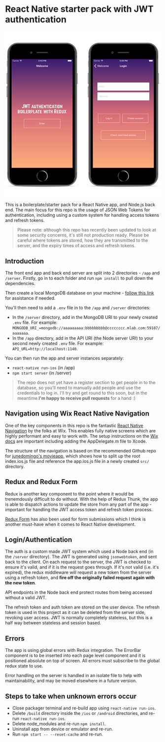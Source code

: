 # React Native starter pack with JWT authentication

![](screens.png)

This is a boilerplate/starter pack for a React Native app, and Node.js back end. The main focus for this repo is the usage of JSON Web Tokens for authentication, including using a custom system for handling access tokens and refresh tokens.

> Please note: although this repo has recently been updated to look at some security concerns, it's still not production ready. Please be careful where tokens are stored, how they are transmitted to the server, and the expiry times of access and refresh tokens.

## Introduction

The front end app and back end server are split into 2 directories - `/app` and `/server`. Firstly, go in to each folder and run `npm install` to pull down the dependencies.

Then create a local MongoDB database on your machine - [follow this link](https://treehouse.github.io/installation-guides/mac/mongo-mac.html) for assistance if needed.

You'll then need to add a `.env` file in to the `/app` and `/server` directories:

- In the `/server` directory, add in the MongoDB URI to your newly created `.env` file. For example: `MONGODB_URI_=mongodb://aaaaaaaaa:bbbbbbbbb@cccccccc.mlab.com:59187/aaaaaaa`.
- In the `/app` directory, add in the API URI (the Node server URI) to your second newly created `.env` file. For example: `API_URL=http://localhost:1140`.

You can then run the app and server instances separately:

- `react-native run-ios` (in /app)
- `npm start server` (in /server)

> The repo does not yet have a register section to get people in to the database, so you'll need to manually add people and use the credentials to log in. I'll try and get round to this soon, but in the meantime **I'm happy to receive pull requests** for a hand :)

## Navigation using Wix React Native Navigation

One of the key components in this repo is the fantastic [React Native Navigation](https://github.com/wix/react-native-navigation) by the folks at Wix. This enables fully native screens which are highly performant and easy to work with. The setup instructions on the [Wix docs](https://wix.github.io/react-native-navigation/#/installation-ios) are important including adding the AppDelegate.m file to Xcode.

The structure of the navigation is based on the recommended Github repo for [junedomingo's movieapp](https://github.com/junedomingo/movieapp), which shows how to split up the root index.ios.js file and reference the app.ios.js file in a newly created `src/` directory.

## Redux and Redux Form

Redux is another key component to the point where it would be trenemdously difficult to do without. With the help of Redux Thunk, the app is able to dispatch actions to update the store from any part of the app - important for handling the JWT access token and refresh token process.

[Redux Form](http://redux-form.com/7.0.3/) has also been used for form submissions which I think is another must-have when it comes to React Native development.

## Login/Authentication

The auth is a custom made JWT system which used a Node back end (in the `/server` directory). The JWT is generated using `jsonwebtoken`, and sent back to the client. On each request to the server, the JWT is checked to ensure it's valid, and if it is the request goes through. If it's not valid (i.e. it's expired), the redux middleware will request a new token from the server using a refresh token, and **fire off the originally failed request again with the new token**.

API endpoints in the Node back end protect routes from being accessed without a valid JWT.

The refresh token and auth token are stored on the user device. The refresh token is used in this project as it can be deleted from the server side, revoking user access. JWT is normally completely stateless, but this is a half way between stateless and session based.

## Errors

The app is using global errors with Redux integration. The ErrorBar component is to be inserted into each page level component and it is positioned absolute on top of screen. All errors must subscribe to the global redux state to use.

Error handling on the server is handled in an isolate file to help with maintainability, and may be moved elsewhere in a future version.

## Steps to take when unknown errors occur

- Close packager terminal and re-build app using `react-native run-ios`.
- Delete `/build` directory inside the `/ios` or `/android` directories, and re-run `react-native run-ios`.
- Delete node_modules and re-run `npm install`.
- Uninstall app from device or emulator and re-run.
- Run `npm start -- --reset-cache` and re-run.
